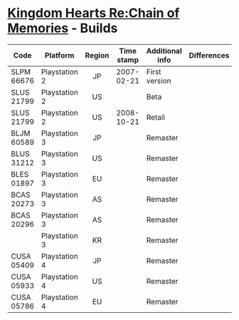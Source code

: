 # [Kingdom Hearts Re:Chain of Memories](index.md) - Builds

| Code       | Platform      | Region | Time stamp | Additional info | Differences               | Checksum                      |
|------------|---------------|:------:|------------|-----------------|---------------------------|-------------------------------|
| SLPM 66676 | Playstation 2 | JP     | 2007-02-21 | First version   |                           | http://redump.org/disc/7737/   |
| SLUS 21799 | Playstation 2 | US     |            | Beta            |                           |                               |
| SLUS 21799 | Playstation 2 | US     | 2008-10-21 | Retail          |                           | http://redump.org/disc/6411/   |
| BLJM 60589 | Playstation 3 | JP     |            | Remaster        |                           |                               |
| BLUS 31212 | Playstation 3 | US     |            | Remaster        |                           |                               |
| BLES 01897 | Playstation 3 | EU     |            | Remaster        |                           |                               |
| BCAS 20273 | Playstation 3 | AS     |            | Remaster        |                           |                               |
| BCAS 20296 | Playstation 3 | AS     |            | Remaster        |                           |                               |
|            | Playstation 3 | KR     |            | Remaster        |                           |                               |
| CUSA 05409 | Playstation 4 | JP     |            | Remaster        |                           |                               |
| CUSA 05933 | Playstation 4 | US     |            | Remaster        |                           |                               |
| CUSA 05786 | Playstation 4 | EU     |            | Remaster        |                           |                               |
